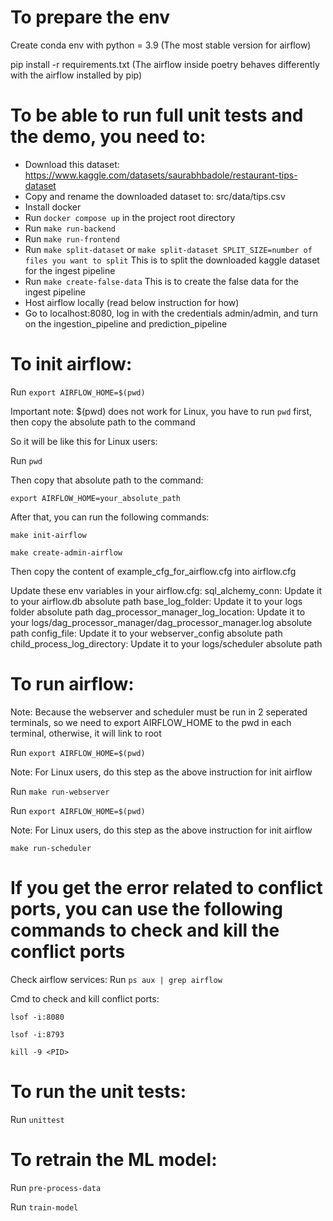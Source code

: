 # To prepare the env
Create conda env with python = 3.9 (The most stable version for airflow)

pip install -r requirements.txt (The airflow inside poetry behaves differently with the airflow installed by pip)

# To be able to run full unit tests and the demo, you need to:
- Download this dataset: https://www.kaggle.com/datasets/saurabhbadole/restaurant-tips-dataset
- Copy and rename the downloaded dataset to: src/data/tips.csv
- Install docker
- Run `docker compose up` in the project root directory
- Run `make run-backend`
- Run `make run-frontend`
- Run `make split-dataset` or `make split-dataset SPLIT_SIZE=number of files you want to split` This is to split the downloaded kaggle dataset for the ingest pipeline
- Run `make create-false-data` This is to create the false data for the ingest pipeline
- Host airflow locally (read below instruction for how)
- Go to localhost:8080, log in with the credentials admin/admin, and turn on the ingestion_pipeline and prediction_pipeline

# To init airflow:

Run `export AIRFLOW_HOME=$(pwd)`

Important note: $(pwd) does not work for Linux, you have to run `pwd` first, then copy the absolute path to the command

So it will be like this for Linux users:

Run `pwd`

Then copy that absolute path to the command:

`export AIRFLOW_HOME=your_absolute_path`

After that, you can run the following commands:

`make init-airflow`

`make create-admin-airflow`

Then copy the content of example_cfg_for_airflow.cfg into airflow.cfg

Update these env variables in your airflow.cfg:
sql_alchemy_conn: Update it to your airflow.db absolute path
base_log_folder: Update it to your logs folder absolute path
dag_processor_manager_log_location: Update it to your logs/dag_processor_manager/dag_processor_manager.log absolute path
config_file: Update it to your webserver_config absolute path
child_process_log_directory: Update it to your logs/scheduler absolute path


# To run airflow:

Note: Because the webserver and scheduler must be run in 2 seperated terminals, so we need to export AIRFLOW_HOME to the pwd in each terminal, otherwise, it will link to root

Run `export AIRFLOW_HOME=$(pwd)`

Note: For Linux users, do this step as the above instruction for init airflow

Run `make run-webserver`

Run `export AIRFLOW_HOME=$(pwd)`

Note: For Linux users, do this step as the above instruction for init airflow

`make run-scheduler`

# If you get the error related to conflict ports, you can use the following commands to check and kill the conflict ports

Check airflow services: Run `ps aux | grep airflow`

Cmd to check and kill conflict ports: 

`lsof -i:8080`

`lsof -i:8793`

`kill -9 <PID>`

# To run the unit tests:
Run `unittest`

# To retrain the ML model:
Run `pre-process-data`

Run `train-model`